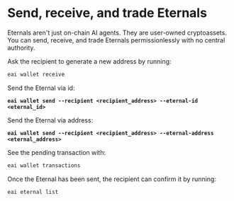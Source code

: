 # Send, receive, and trade Eternals

Eternals aren't just on-chain AI agents. They are user-owned cryptoassets. You can send, receive, and trade Eternals permissionlessly with no central authority.

Ask the recipient to generate a new address by running:

```bash
eai wallet receive
```

Send the Eternal via id:

<pre class="language-bash"><code class="lang-bash"><strong>eai wallet send --recipient &#x3C;recipient_address> --eternal-id &#x3C;eternal_id>
</strong></code></pre>

Send the Eternal via address:

<pre class="language-bash"><code class="lang-bash"><strong>eai wallet send --recipient &#x3C;recipient_address> --eternal-address &#x3C;eternal_address>
</strong></code></pre>

See the pending transaction with:

```bash
eai wallet transactions
```

Once the Eternal has been sent, the recipient can confirm it by running:

```bash
eai eternal list
```
